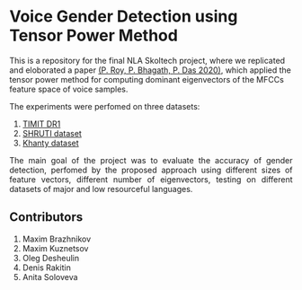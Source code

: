 # Voice Gender Detection using Tensor Power Method

This is a repository for the final NLA Skoltech project, where we replicated and eloborated a paper [(P. Roy, P. Bhagath, P. Das 2020)](https://www.aclweb.org/anthology/2020.sltu-1.29.pdf), which applied the tensor power method for computing dominant eigenvectors of the MFCCs feature space of voice samples.

The experiments were perfomed on three datasets: 
1. [TIMIT DR1](https://drive.google.com/file/d/1KxiwLoOggbty-Itbvfb8O53hStNBbxY8/view?usp=sharing)
2. [SHRUTI dataset](https://drive.google.com/file/d/10-km7N1YdIwb8SAsQkq5hghU08IbELIu/view?usp=sharing)
3. [Khanty dataset](https://drive.google.com/file/d/1Gb0lEZUxqYBHuDaDpLkwd-6x420zdWvE/view?usp=sharing)

<p align="justify">
The main goal of the project was to evaluate the accuracy of gender detection, perfomed by the proposed approach using different sizes of feature vectors, different number of eigenvectors, testing on different datasets of major and low resourceful languages.
</p>

## Contributors
1. Maxim Brazhnikov 
2. Maxim Kuznetsov
3. Oleg Desheulin
4. Denis Rakitin
5. Anita Soloveva

